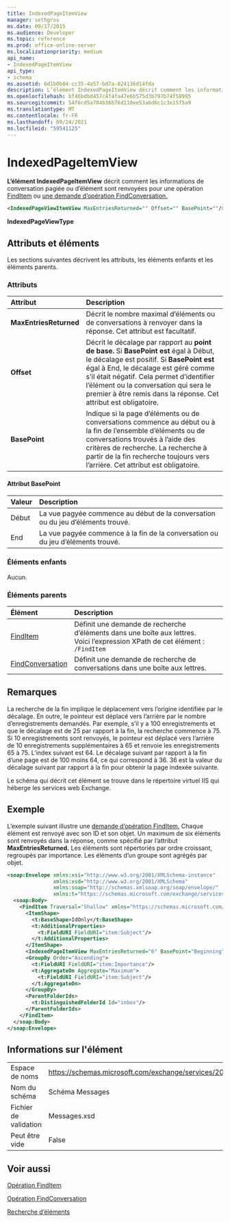 ```yaml
---
title: IndexedPageItemView
manager: sethgros
ms.date: 09/17/2015
ms.audience: Developer
ms.topic: reference
ms.prod: office-online-server
ms.localizationpriority: medium
api_name:
- IndexedPageItemView
api_type:
- schema
ms.assetid: 6d1b0b04-cc35-4a57-bd7a-824136d14fda
description: L’élément IndexedPageItemView décrit comment les informations de conversation pagiée ou d’élément sont renvoyées pour une opération FindItem ou une demande d’opération FindConversation.
ms.openlocfilehash: bf46bdbd457c4f4fa47e6b575d3b797b74f58995
ms.sourcegitcommit: 54f6cd5a704b36b76d110ee53a6d6c1c3e15f5a9
ms.translationtype: MT
ms.contentlocale: fr-FR
ms.lasthandoff: 09/24/2021
ms.locfileid: "59541125"
---
```

# <a name="indexedpageitemview"></a>IndexedPageItemView

**L’élément IndexedPageItemView** décrit comment les informations de conversation pagiée ou d’élément sont renvoyées pour une opération [FindItem](finditem-operation.md) ou [une demande d’opération FindConversation.](findconversation-operation.md) 
  
```XML
<IndexedPageViewItemView MaxEntriesReturned="" Offset="" BasePoint=""/>
```

 **IndexedPageViewType**
## <a name="attributes-and-elements"></a>Attributs et éléments

Les sections suivantes décrivent les attributs, les éléments enfants et les éléments parents.
  
### <a name="attributes"></a>Attributs

|**Attribut**|**Description**|
|:-----|:-----|
|**MaxEntriesReturned** <br/> |Décrit le nombre maximal d’éléments ou de conversations à renvoyer dans la réponse. Cet attribut est facultatif.  <br/> |
|**Offset** <br/> |Décrit le décalage par rapport au **point de base.** Si **BasePoint est** égal à Début, le décalage est positif. Si **BasePoint est** égal à End, le décalage est géré comme s’il était négatif. Cela permet d’identifier l’élément ou la conversation qui sera le premier à être remis dans la réponse. Cet attribut est obligatoire.  <br/> |
|**BasePoint** <br/> |Indique si la page d’éléments ou de conversations commence au début ou à la fin de l’ensemble d’éléments ou de conversations trouvés à l’aide des critères de recherche. La recherche à partir de la fin recherche toujours vers l’arrière. Cet attribut est obligatoire.  <br/> |
   
#### <a name="basepoint-attribute"></a>Attribut BasePoint

|**Valeur**|**Description**|
|:-----|:-----|
|Début  <br/> |La vue pagyée commence au début de la conversation ou du jeu d’éléments trouvé.  <br/> |
|End  <br/> |La vue pagyée commence à la fin de la conversation ou du jeu d’éléments trouvé.  <br/> |
   
### <a name="child-elements"></a>Éléments enfants

Aucun.
  
### <a name="parent-elements"></a>Éléments parents

|**Élément**|**Description**|
|:-----|:-----|
|[FindItem](finditem.md) <br/> |Définit une demande de recherche d’éléments dans une boîte aux lettres.  <br/> Voici l’expression XPath de cet élément :  <br/>  `/FindItem` <br/> |
|[FindConversation](findconversation.md) <br/> |Définit une demande de recherche de conversations dans une boîte aux lettres.  <br/> |
   
## <a name="remarks"></a>Remarques

La recherche de la fin implique le déplacement vers l’origine identifiée par le décalage. En outre, le pointeur est déplacé vers l’arrière par le nombre d’enregistrements demandés. Par exemple, s’il y a 100 enregistrements et que le décalage est de 25 par rapport à la fin, la recherche commence à 75. Si 10 enregistrements sont renvoyés, le pointeur est déplacé vers l’arrière de 10 enregistrements supplémentaires à 65 et renvoie les enregistrements 65 à 75. L’index suivant est 64. Le décalage suivant par rapport à la fin d’une page est de 100 moins 64, ce qui correspond à 36. 36 est la valeur du décalage suivant par rapport à la fin pour obtenir la page indexée suivante.
  
Le schéma qui décrit cet élément se trouve dans le répertoire virtuel IIS qui héberge les services web Exchange.
  
## <a name="example"></a>Exemple

L’exemple suivant illustre une [demande d’opération FindItem.](finditem-operation.md) Chaque élément est renvoyé avec son ID et son objet. Un maximum de six éléments sont renvoyés dans la réponse, comme spécifié par l’attribut **MaxEntriesReturned.** Les éléments sont répertoriés par ordre croissant, regroupés par importance. Les éléments d’un groupe sont agrégés par objet. 
  
```XML
<soap:Envelope xmlns:xsi="http://www.w3.org/2001/XMLSchema-instance"
               xmlns:xsd="http://www.w3.org/2001/XMLSchema"
               xmlns:soap="http://schemas.xmlsoap.org/soap/envelope/"
               xmlns:t="https://schemas.microsoft.com/exchange/services/2006/types">
  <soap:Body>
    <FindItem Traversal="Shallow" xmlns="https://schemas.microsoft.com/exchange/services/2006/messages">
      <ItemShape>
        <t:BaseShape>IdOnly</t:BaseShape>
        <t:AdditionalProperties>
          <t:FieldURI FieldURI="item:Subject"/>
        </t:AdditionalProperties>
      </ItemShape>
      <IndexedPageItemView MaxEntriesReturned="6" BasePoint="Beginning" Offset="0" />
      <GroupBy Order="Ascending">
        <t:FieldURI FieldURI="item:Importance"/>
        <t:AggregateOn Aggregate="Maximum">
          <t:FieldURI FieldURI="item:Subject"/>
        </t:AggregateOn>
      </GroupBy>
      <ParentFolderIds>
        <t:DistinguishedFolderId Id="inbox"/>
      </ParentFolderIds>
    </FindItem>
  </soap:Body>
</soap:Envelope>
```

## <a name="element-information"></a>Informations sur l'élément

|||
|:-----|:-----|
|Espace de noms  <br/> |https://schemas.microsoft.com/exchange/services/2006/messages  <br/> |
|Nom du schéma  <br/> |Schéma Messages  <br/> |
|Fichier de validation  <br/> |Messages.xsd  <br/> |
|Peut être vide  <br/> |False  <br/> |
   
## <a name="see-also"></a>Voir aussi



[Opération FindItem](finditem-operation.md)
  
[Opération FindConversation](findconversation-operation.md)


[Recherche d’éléments](https://msdn.microsoft.com/library/63af1f9c-464b-4fca-9ae3-3d60f24ca93c%28Office.15%29.aspx)

